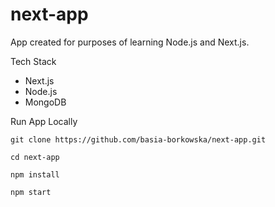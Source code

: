 # next-app

App created for purposes of learning Node.js and Next.js.

Tech Stack

- Next.js
- Node.js
- MongoDB

Run App Locally

`git clone https://github.com/basia-borkowska/next-app.git`

`cd next-app`

`npm install`

`npm start`
